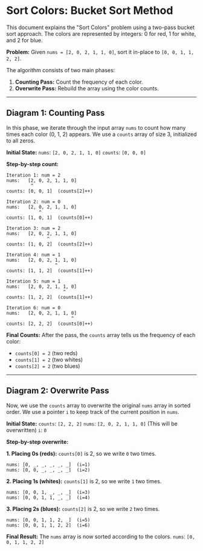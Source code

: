 # Sort Colors: Bucket Sort Method

This document explains the "Sort Colors" problem using a two-pass bucket sort approach. The colors are represented by integers: 0 for red, 1 for white, and 2 for blue.

**Problem:** Given `nums = [2, 0, 2, 1, 1, 0]`, sort it in-place to `[0, 0, 1, 1, 2, 2]`.

The algorithm consists of two main phases:
1.  **Counting Pass:** Count the frequency of each color.
2.  **Overwrite Pass:** Rebuild the array using the color counts.

---

## Diagram 1: Counting Pass

In this phase, we iterate through the input array `nums` to count how many times each color (0, 1, 2) appears. We use a `counts` array of size 3, initialized to all zeros.

**Initial State:**
`nums`: `[2, 0, 2, 1, 1, 0]`
`counts`: `[0, 0, 0]`

**Step-by-step count:**

```
Iteration 1: num = 2
nums:   [2, 0, 2, 1, 1, 0]
         ^
counts: [0, 0, 1]  (counts[2]++)

Iteration 2: num = 0
nums:   [2, 0, 2, 1, 1, 0]
            ^
counts: [1, 0, 1]  (counts[0]++)

Iteration 3: num = 2
nums:   [2, 0, 2, 1, 1, 0]
               ^
counts: [1, 0, 2]  (counts[2]++)

Iteration 4: num = 1
nums:   [2, 0, 2, 1, 1, 0]
                  ^
counts: [1, 1, 2]  (counts[1]++)

Iteration 5: num = 1
nums:   [2, 0, 2, 1, 1, 0]
                     ^
counts: [1, 2, 2]  (counts[1]++)

Iteration 6: num = 0
nums:   [2, 0, 2, 1, 1, 0]
                        ^
counts: [2, 2, 2]  (counts[0]++)
```

**Final Counts:**
After the pass, the `counts` array tells us the frequency of each color:
- `counts[0] = 2` (two reds)
- `counts[1] = 2` (two whites)
- `counts[2] = 2` (two blues)

---

## Diagram 2: Overwrite Pass

Now, we use the `counts` array to overwrite the original `nums` array in sorted order. We use a pointer `i` to keep track of the current position in `nums`.

**Initial State:**
`counts`: `[2, 2, 2]`
`nums`: `[2, 0, 2, 1, 1, 0]` (This will be overwritten)
`i`: `0`

**Step-by-step overwrite:**

**1. Placing 0s (reds):**
`counts[0]` is 2, so we write `0` two times.
```
nums: [0, _, _, _, _, _]  (i=1)
nums: [0, 0, _, _, _, _]  (i=2)
```

**2. Placing 1s (whites):**
`counts[1]` is 2, so we write `1` two times.
```
nums: [0, 0, 1, _, _, _]  (i=3)
nums: [0, 0, 1, 1, _, _]  (i=4)
```

**3. Placing 2s (blues):**
`counts[2]` is 2, so we write `2` two times.
```
nums: [0, 0, 1, 1, 2, _]  (i=5)
nums: [0, 0, 1, 1, 2, 2]  (i=6)
```

**Final Result:**
The `nums` array is now sorted according to the colors.
`nums`: `[0, 0, 1, 1, 2, 2]`
